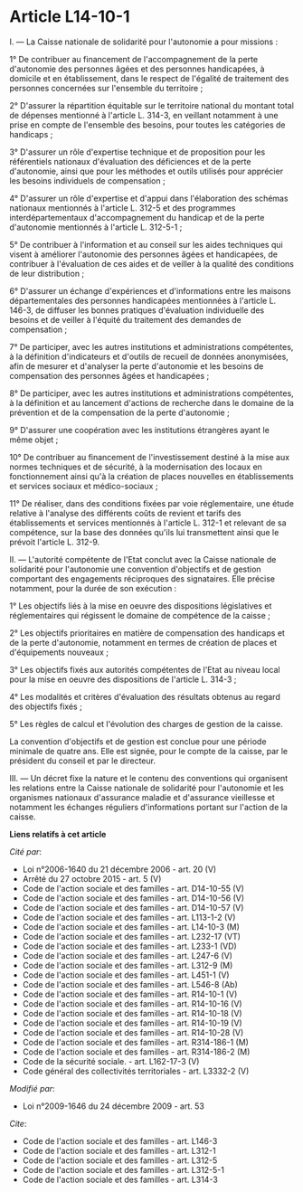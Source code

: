 # Article L14-10-1

I. ― La Caisse nationale de solidarité pour l'autonomie a pour missions : 

1° De contribuer au financement de l'accompagnement de la perte d'autonomie des personnes âgées et des personnes handicapées,
à domicile et en établissement, dans le respect de l'égalité de traitement des personnes concernées sur l'ensemble du
territoire ; 

2° D'assurer la répartition équitable sur le territoire national du montant total de dépenses mentionné à l'article L. 314-3,
en veillant notamment à une prise en compte de l'ensemble des besoins, pour toutes les catégories de handicaps ; 

3° D'assurer un rôle d'expertise technique et de proposition pour les référentiels nationaux d'évaluation des déficiences et
de la perte d'autonomie, ainsi que pour les méthodes et outils utilisés pour apprécier les besoins individuels de
compensation ; 

4° D'assurer un rôle d'expertise et d'appui dans l'élaboration des schémas nationaux mentionnés à l'article L. 312-5 et des
programmes interdépartementaux d'accompagnement du handicap et de la perte d'autonomie mentionnés à l'article L. 312-5-1 ; 

5° De contribuer à l'information et au conseil sur les aides techniques qui visent à améliorer l'autonomie des personnes
âgées et handicapées, de contribuer à l'évaluation de ces aides et de veiller à la qualité des conditions de leur
distribution ; 

6° D'assurer un échange d'expériences et d'informations entre les maisons départementales des personnes handicapées
mentionnées à l'article L. 146-3, de diffuser les bonnes pratiques d'évaluation individuelle des besoins et de veiller à
l'équité du traitement des demandes de compensation ; 

7° De participer, avec les autres institutions et administrations compétentes, à la définition d'indicateurs et d'outils de
recueil de données anonymisées, afin de mesurer et d'analyser la perte d'autonomie et les besoins de compensation des
personnes âgées et handicapées ; 

8° De participer, avec les autres institutions et administrations compétentes, à la définition et au lancement d'actions de
recherche dans le domaine de la prévention et de la compensation de la perte d'autonomie ; 

9° D'assurer une coopération avec les institutions étrangères ayant le même objet ; 

10° De contribuer au financement de l'investissement destiné à la mise aux normes techniques et de sécurité, à la
modernisation des locaux en fonctionnement ainsi qu'à la création de places nouvelles en établissements et services sociaux
et médico-sociaux ; 

11° De réaliser, dans des conditions fixées par voie réglementaire, une étude relative à l'analyse des différents coûts de
revient et tarifs des établissements et services mentionnés à l'article L. 312-1 et relevant de sa compétence, sur la base
des données qu'ils lui transmettent ainsi que le prévoit l'article L. 312-9. 

II. ― L'autorité compétente de l'Etat conclut avec la Caisse nationale de solidarité pour l'autonomie une convention
d'objectifs et de gestion comportant des engagements réciproques des signataires. Elle précise notamment, pour la durée de
son exécution : 

1° Les objectifs liés à la mise en oeuvre des dispositions législatives et réglementaires qui régissent le domaine de
compétence de la caisse ; 

2° Les objectifs prioritaires en matière de compensation des handicaps et de la perte d'autonomie, notamment en termes de
création de places et d'équipements nouveaux ; 

3° Les objectifs fixés aux autorités compétentes de l'Etat au niveau local pour la mise en oeuvre des dispositions de
l'article L. 314-3 ; 

4° Les modalités et critères d'évaluation des résultats obtenus au regard des objectifs fixés ; 

5° Les règles de calcul et l'évolution des charges de gestion de la caisse. 

La convention d'objectifs et de gestion est conclue pour une période minimale de quatre ans. Elle est signée, pour le compte
de la caisse, par le président du conseil et par le directeur. 

III. ― Un décret fixe la nature et le contenu des conventions qui organisent les relations entre la Caisse nationale de
solidarité pour l'autonomie et les organismes nationaux d'assurance maladie et d'assurance vieillesse et notamment les
échanges réguliers d'informations portant sur l'action de la caisse.

**Liens relatifs à cet article**

_Cité par_:

  - Loi n°2006-1640 du 21 décembre 2006 - art. 20 (V)
  - Arrêté du 27 octobre 2015 - art. 5 (V)
  - Code de l'action sociale et des familles - art. D14-10-55 (V)
  - Code de l'action sociale et des familles - art. D14-10-56 (V)
  - Code de l'action sociale et des familles - art. D14-10-57 (V)
  - Code de l'action sociale et des familles - art. L113-1-2 (V)
  - Code de l'action sociale et des familles - art. L14-10-3 (M)
  - Code de l'action sociale et des familles - art. L232-17 (VT)
  - Code de l'action sociale et des familles - art. L233-1 (VD)
  - Code de l'action sociale et des familles - art. L247-6 (V)
  - Code de l'action sociale et des familles - art. L312-9 (M)
  - Code de l'action sociale et des familles - art. L451-1 (V)
  - Code de l'action sociale et des familles - art. L546-8 (Ab)
  - Code de l'action sociale et des familles - art. R14-10-1 (V)
  - Code de l'action sociale et des familles - art. R14-10-16 (V)
  - Code de l'action sociale et des familles - art. R14-10-18 (V)
  - Code de l'action sociale et des familles - art. R14-10-19 (V)
  - Code de l'action sociale et des familles - art. R14-10-28 (V)
  - Code de l'action sociale et des familles - art. R314-186-1 (M)
  - Code de l'action sociale et des familles - art. R314-186-2 (M)
  - Code de la sécurité sociale. - art. L162-17-3 (V)
  - Code général des collectivités territoriales - art. L3332-2 (V)

_Modifié par_:

  - Loi n°2009-1646 du 24 décembre 2009 - art. 53

_Cite_:

  - Code de l'action sociale et des familles - art. L146-3
  - Code de l'action sociale et des familles - art. L312-1
  - Code de l'action sociale et des familles - art. L312-5
  - Code de l'action sociale et des familles - art. L312-5-1
  - Code de l'action sociale et des familles - art. L314-3
